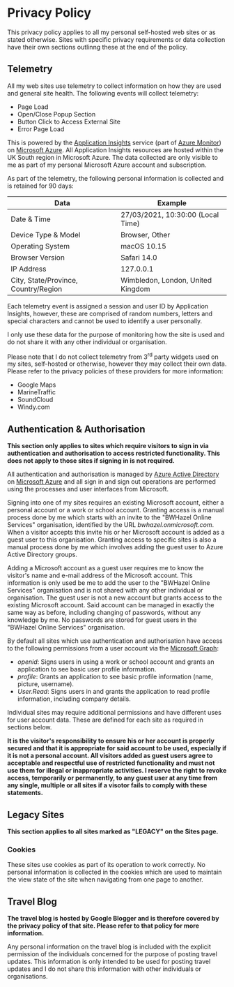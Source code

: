 # Privacy Policy

This privacy policy applies to all my personal self-hosted web sites or as stated otherwise.  Sites with specific privacy requirements or data collection have their own sections outlinng these at the end of the policy.

## Telemetry

All my web sites use telemetry to collect information on how they are used and general site health.  The following events will collect telemetry:

* Page Load
* Open/Close Popup Section
* Button Click to Access External Site
* Error Page Load

This is powered by the [Application Insights](https://docs.microsoft.com/en-us/azure/azure-monitor/app/app-insights-overview) service (part of [Azure Monitor](https://azure.microsoft.com/en-gb/services/monitor/)) on [Microsoft Azure](https://azure.microsoft.com/en-gb/).  All Application Insights resources are hosted within the UK South region in Microsoft Azure.  The data collected are only visible to me as part of my personal Microsoft Azure account and subscription.

As part of the telemetry, the following personal information is collected and is retained for 90 days:

Data | Example
--- | ---
Date & Time | 27/03/2021, 10:30:00 (Local Time)
Device Type & Model | Browser, Other
Operating System | macOS 10.15
Browser Version | Safari 14.0
IP Address | 127.0.0.1
City, State/Province, Country/Region | Wimbledon, London, United Kingdom

Each telemetry event is assigned a session and user ID by Application Insights, however, these are comprised of random numbers, letters and special characters and cannot be used to identify a user personally.

I only use these data for the purpose of monitoring how the site is used and do not share it with any other individual or organisation.

Please note that I do not collect telemetry from 3<sup>rd</sup> party widgets used on my sites, self-hosted or otherwise, however they may collect their own data.  Please refer to the privacy policies of these providers for more information:

* Google Maps
* MarineTraffic
* SoundCloud
* Windy.com

## Authentication & Authorisation

**This section only applies to sites which require visitors to sign in via authentication and authorisation to access restricted functionality.  This does not apply to those sites if signing in is not required.**

All authentication and authorisation is managed by [Azure Active Directory](https://azure.microsoft.com/en-gb/services/active-directory/) on [Microsoft Azure](https://azure.microsoft.com/en-gb/) and all sign in and sign out operations are performed using the processes and user interfaces from Microsoft.

Signing into one of my sites requires an existing Microsoft account, either a personal account or a work or school account.  Granting access is a manual process done by me which starts with an invite to the "BWHazel Online Services" organisation, identified by the URL _bwhazel.onmicrosoft.com_.  When a visitor accepts this invite his or her Microsoft account is added as a guest user to this organisation.  Granting access to specific sites is also a manual process done by me which involves adding the guest user to Azure Active Directory groups.

Adding a Microsoft account as a guest user requires me to know the visitor's name and e-mail address of the Microsoft account.  This information is only used be me to add the user to the "BWHazel Online Services" organisation and is not shared with any other individual or organisation.  The guest user is not a new account but grants access to the existing Microsoft account.  Said account can be managed in exactly the same way as before, including changing of passwords, without any knowledge by me.  No passwords are stored for guest users in the "BWHazel Online Services" organisation.

By default all sites which use authentication and authorisation have access to the following permissions from a user account via the [Microsoft Graph](https://docs.microsoft.com/en-us/graph/permissions-reference):

* _openid_: Signs users in using a work or school account and grants an application to see basic user profile information.
* _profile_: Grants an application to see basic profile information (name, picture, username).
* _User.Read_: Signs users in and grants the application to read profile information, including company details.

Individual sites may require additional permissions and have different uses for user account data.  These are defined for each site as required in sections below.

**It is the visitor's responsibility to ensure his or her account is properly secured and that it is appropriate for said account to be used, especially if it is not a personal account.  All visitors added as guest users agree to acceptable and respectful use of restricted functionality and must not use them for illegal or inappropriate activities.  I reserve the right to revoke access, temporarily or permanently, to any guest user at any time from any single, multiple or all sites if a visotor fails to comply with these statements.**

## Legacy Sites

**This section applies to all sites marked as "LEGACY" on the Sites page.**

### Cookies

These sites use cookies as part of its operation to work correctly.  No personal information is collected in the cookies which are used to maintain the view state of the site when navigating from one page to another.

## Travel Blog

**The travel blog is hosted by Google Blogger and is therefore covered by the privacy policy of that site.  Please refer to that policy for more information.**

Any personal information on the travel blog is included with the explicit permission of the individuals concerned for the purpose of posting travel updates.  This information is only intended to be used for posting travel updates and I do not share this information with other individuals or organisations.